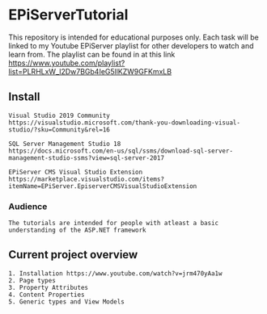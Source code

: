 # EPiServerTutorial
This repository is intended for educational purposes only. Each task will be linked to my Youtube EPiServer playlist for other developers
to watch and learn from. The playlist can be found in at this link https://www.youtube.com/playlist?list=PLRHLxW_l2Dw7BGb4IeG5llKZW9GFKmxLB

## Install
```
Visual Studio 2019 Community
https://visualstudio.microsoft.com/thank-you-downloading-visual-studio/?sku=Community&rel=16

SQL Server Management Studio 18
https://docs.microsoft.com/en-us/sql/ssms/download-sql-server-management-studio-ssms?view=sql-server-2017

EPiServer CMS Visual Studio Extension
https://marketplace.visualstudio.com/items?itemName=EPiServer.EpiserverCMSVisualStudioExtension
```

### Audience
```
The tutorials are intended for people with atleast a basic understanding of the ASP.NET framework
```

## Current project overview
```
1. Installation https://www.youtube.com/watch?v=jrm470yAa1w
2. Page types
3. Property Attributes
4. Content Properties
5. Generic types and View Models
```
